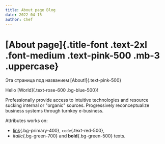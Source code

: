 ```yaml
---
title: About page Blog
date: 2022-04-15
author: Chef
---
```


# [About page]{.title-font .text-2xl .font-medium .text-pink-500 .mb-3 .uppercase}

Эта страница под названием [About!]{.text-pink-500}

Hello [World]{.text-rose-600 .bg-blue-500}!

Professionally provide access to intuitive technologies and resource sucking internal or "organic" sources. Progressively reconceptualize business systems through turnkey e-business.

Attributes works on:

- [link](#attributes){.bg-primary-400}, `code`{.text-red-500},
- _italic_{.bg-green-700} and **bold**{.bg-green-500} texts.

